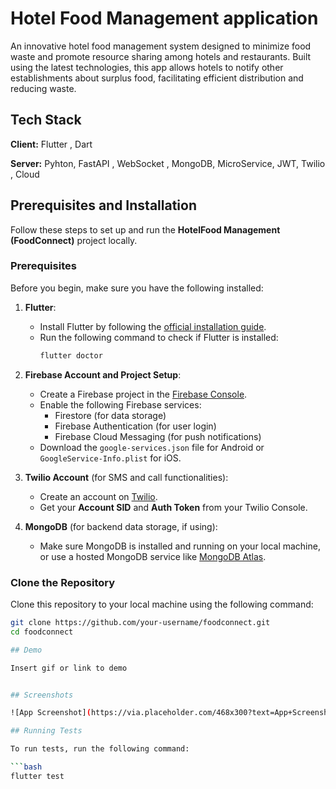 
# Hotel Food Management application

An innovative hotel food management system designed to
 minimize food waste and promote resource sharing among hotels and restaurants. Built using the latest technologies, this app
 allows hotels to notify other establishments about surplus food, facilitating efficient distribution and reducing waste.
## Tech Stack

**Client:** Flutter , Dart

**Server:** Pyhton, FastAPI , WebSocket , MongoDB, MicroService, JWT, Twilio , Cloud

## Prerequisites and Installation

Follow these steps to set up and run the **HotelFood Management (FoodConnect)** project locally.

### Prerequisites

Before you begin, make sure you have the following installed:

1. **Flutter**:
    - Install Flutter by following the [official installation guide](https://flutter.dev/docs/get-started/install).
    - Run the following command to check if Flutter is installed:
      ```bash
      flutter doctor
      ```

2. **Firebase Account and Project Setup**:
    - Create a Firebase project in the [Firebase Console](https://console.firebase.google.com/).
    - Enable the following Firebase services:
      - Firestore (for data storage)
      - Firebase Authentication (for user login)
      - Firebase Cloud Messaging (for push notifications)
    - Download the `google-services.json` file for Android or `GoogleService-Info.plist` for iOS.

3. **Twilio Account** (for SMS and call functionalities):
    - Create an account on [Twilio](https://www.twilio.com/).
    - Get your **Account SID** and **Auth Token** from your Twilio Console.

4. **MongoDB** (for backend data storage, if using):
    - Make sure MongoDB is installed and running on your local machine, or use a hosted MongoDB service like [MongoDB Atlas](https://www.mongodb.com/cloud/atlas).

### Clone the Repository

Clone this repository to your local machine using the following command:

```bash
git clone https://github.com/your-username/foodconnect.git
cd foodconnect

## Demo

Insert gif or link to demo


## Screenshots

![App Screenshot](https://via.placeholder.com/468x300?text=App+Screenshot+Here)

## Running Tests

To run tests, run the following command:

```bash
flutter test
